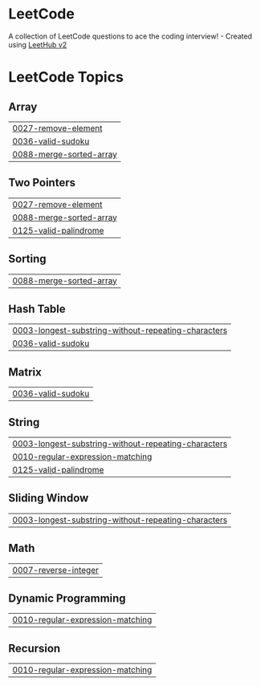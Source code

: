 # LeetCode
A collection of LeetCode questions to ace the coding interview! - Created using [LeetHub v2](https://github.com/arunbhardwaj/LeetHub-2.0)

<!---LeetCode Topics Start-->
# LeetCode Topics
## Array
|  |
| ------- |
| [0027-remove-element](https://github.com/MauricioLlugdar/LeetCode/tree/master/0027-remove-element) |
| [0036-valid-sudoku](https://github.com/MauricioLlugdar/LeetCode/tree/master/0036-valid-sudoku) |
| [0088-merge-sorted-array](https://github.com/MauricioLlugdar/LeetCode/tree/master/0088-merge-sorted-array) |
## Two Pointers
|  |
| ------- |
| [0027-remove-element](https://github.com/MauricioLlugdar/LeetCode/tree/master/0027-remove-element) |
| [0088-merge-sorted-array](https://github.com/MauricioLlugdar/LeetCode/tree/master/0088-merge-sorted-array) |
| [0125-valid-palindrome](https://github.com/MauricioLlugdar/LeetCode/tree/master/0125-valid-palindrome) |
## Sorting
|  |
| ------- |
| [0088-merge-sorted-array](https://github.com/MauricioLlugdar/LeetCode/tree/master/0088-merge-sorted-array) |
## Hash Table
|  |
| ------- |
| [0003-longest-substring-without-repeating-characters](https://github.com/MauricioLlugdar/LeetCode/tree/master/0003-longest-substring-without-repeating-characters) |
| [0036-valid-sudoku](https://github.com/MauricioLlugdar/LeetCode/tree/master/0036-valid-sudoku) |
## Matrix
|  |
| ------- |
| [0036-valid-sudoku](https://github.com/MauricioLlugdar/LeetCode/tree/master/0036-valid-sudoku) |
## String
|  |
| ------- |
| [0003-longest-substring-without-repeating-characters](https://github.com/MauricioLlugdar/LeetCode/tree/master/0003-longest-substring-without-repeating-characters) |
| [0010-regular-expression-matching](https://github.com/MauricioLlugdar/LeetCode/tree/master/0010-regular-expression-matching) |
| [0125-valid-palindrome](https://github.com/MauricioLlugdar/LeetCode/tree/master/0125-valid-palindrome) |
## Sliding Window
|  |
| ------- |
| [0003-longest-substring-without-repeating-characters](https://github.com/MauricioLlugdar/LeetCode/tree/master/0003-longest-substring-without-repeating-characters) |
## Math
|  |
| ------- |
| [0007-reverse-integer](https://github.com/MauricioLlugdar/LeetCode/tree/master/0007-reverse-integer) |
## Dynamic Programming
|  |
| ------- |
| [0010-regular-expression-matching](https://github.com/MauricioLlugdar/LeetCode/tree/master/0010-regular-expression-matching) |
## Recursion
|  |
| ------- |
| [0010-regular-expression-matching](https://github.com/MauricioLlugdar/LeetCode/tree/master/0010-regular-expression-matching) |
<!---LeetCode Topics End-->